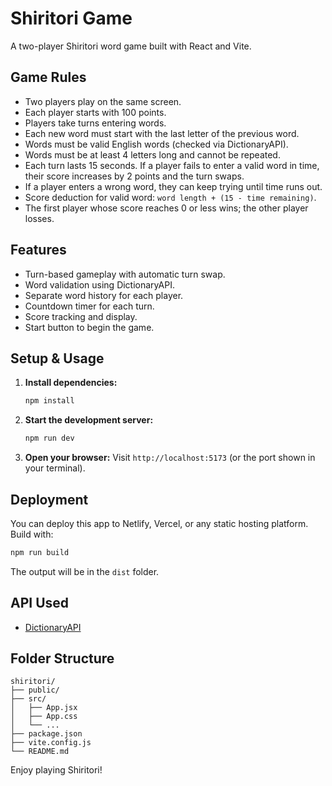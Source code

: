 
# Shiritori Game

A two-player Shiritori word game built with React and Vite.

## Game Rules
- Two players play on the same screen.
- Each player starts with 100 points.
- Players take turns entering words.
- Each new word must start with the last letter of the previous word.
- Words must be valid English words (checked via DictionaryAPI).
- Words must be at least 4 letters long and cannot be repeated.
- Each turn lasts 15 seconds. If a player fails to enter a valid word in time, their score increases by 2 points and the turn swaps.
- If a player enters a wrong word, they can keep trying until time runs out.
- Score deduction for valid word: `word length + (15 - time remaining)`.
- The first player whose score reaches 0 or less wins; the other player losses.

## Features
- Turn-based gameplay with automatic turn swap.
- Word validation using DictionaryAPI.
- Separate word history for each player.
- Countdown timer for each turn.
- Score tracking and display.
- Start button to begin the game.

## Setup & Usage
1. **Install dependencies:**
	```bash
	npm install
	```
2. **Start the development server:**
	```bash
	npm run dev
	```
3. **Open your browser:**
	Visit `http://localhost:5173` (or the port shown in your terminal).

## Deployment
You can deploy this app to Netlify, Vercel, or any static hosting platform. Build with:
```bash
npm run build
```
The output will be in the `dist` folder.

## API Used
- [DictionaryAPI](https://dictionaryapi.dev/)

## Folder Structure
```
shiritori/
├── public/
├── src/
│   ├── App.jsx
│   ├── App.css
│   └── ...
├── package.json
├── vite.config.js
└── README.md
```


Enjoy playing Shiritori!
